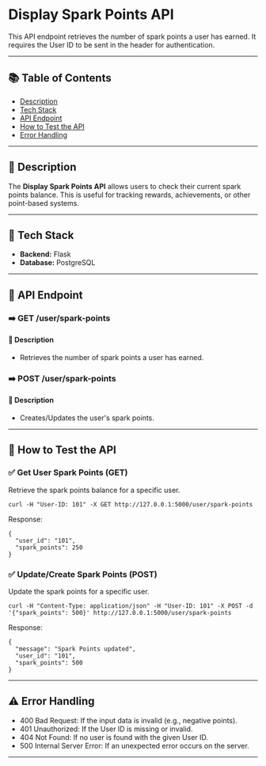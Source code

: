 # Display Spark Points API  

This API endpoint retrieves the number of spark points a user has earned. It requires the User ID to be sent in the header for authentication.  

---

## 📚 Table of Contents  
- [Description](#description)  
- [Tech Stack](#tech-stack)  
- [API Endpoint](#api-endpoint)  
- [How to Test the API](#how-to-test-the-api)
- [Error Handling](#error-handling)  

---

## 📄 Description  
The **Display Spark Points API** allows users to check their current spark points balance. This is useful for tracking rewards, achievements, or other point-based systems.  

---

## 🚀 Tech Stack  
- **Backend:** Flask  
- **Database:** PostgreSQL 

---

## 🔗 API Endpoint  

### ➡️ GET /user/spark-points    

#### 📝 Description  
- Retrieves the number of spark points a user has earned.

### ➡️ POST /user/spark-points

#### 📝 Description  
- Creates/Updates the user's spark points.

---

## 🚀 How to Test the API

### ✅ Get User Spark Points (GET)
Retrieve the spark points balance for a specific user.
```
curl -H "User-ID: 101" -X GET http://127.0.0.1:5000/user/spark-points
```
Response:
```
{
  "user_id": "101",
  "spark_points": 250
}
```
### ✅ Update/Create Spark Points (POST)
Update the spark points for a specific user.
```
curl -H "Content-Type: application/json" -H "User-ID: 101" -X POST -d '{"spark_points": 500}' http://127.0.0.1:5000/user/spark-points
```
Response:
```
{
  "message": "Spark Points updated",
  "user_id": "101",
  "spark_points": 500
}
```


---

## ⚠️ Error Handling
- 400 Bad Request: If the input data is invalid (e.g., negative points).
- 401 Unauthorized: If the User ID is missing or invalid.
- 404 Not Found: If no user is found with the given User ID.
- 500 Internal Server Error: If an unexpected error occurs on the server.

---
